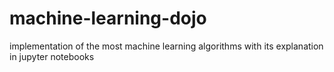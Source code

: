 # machine-learning-dojo
implementation of the most machine learning algorithms with its explanation in jupyter notebooks
